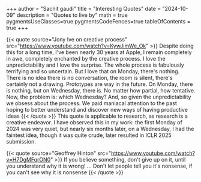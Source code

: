 +++
author = "Sachit gaudi"
title = "Interesting Quotes"
date = "2024-10-09"
description = "Quotes to live by"
math = true
pygmentsUseClasses=true
pygmentsCodeFences=true
tableOfContents = true
+++


{{< quote source="Jony Ive on creative process" src="https://www.youtube.com/watch?v=KywJimWe_Ok" >}}
Despite doing this for a long time, I've been nearly 30 years at Apple, I remain completely in awe, completely enchanted by the creative process. I love the unpredictability and I love the surprise. The whole process is fabulously terrifying and so uncertain. But I love that on Monday, there's nothing. There is no idea there is no conversation, the room is silent, there's certainly not a drawing. Prototypes are way in the future. On Monday, there is nothing, but on Wednesday, there is. No matter how partial, how tentative. Now, the problem is: which Wednesday? And, so given the unpredictability we obsess about the process. We paid maniacal attention to the past hoping to better understand and discover new ways of having productive ideas
{{< /quote >}}
This quote is applicable to research, as research is a creative endeavor. I have observed this in my work: the first Monday of 2024 was very quiet, but nearly six months later, on a Wednesday, I had the faintest idea, though it was quite crude, later resulted in ICLR 2025 submission.


{{< quote source="Geoffrey Hinton" src="https://www.youtube.com/watch?v=H7DgMFqrON0" >}}
If you believe something, don't give up on it, until you understand why it is wrong! ... Don't let people tell you it's nonsense, if you can't see why it is nonsense
{{< /quote >}}

